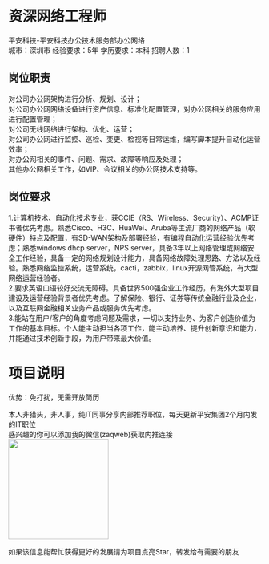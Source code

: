 # 资深网络工程师
平安科技-平安科技办公技术服务部办公网络  
城市：深圳市 经验要求：5年 学历要求：本科  招聘人数：1

## 岗位职责
对公司办公网架构进行分析、规划、设计；   
对公司办公网网络设备进行资产信息、标准化配置管理，对办公网相关的服务应用进行配置管理；   
对公司无线网络进行架构、优化、运营；   
对公司办公网进行监控、巡检、变更、检视等日常运维，编写脚本提升自动化运营效率；   
对办公网相关的事件、问题、需求、故障等响应及处理；   
其他办公网相关工作，如VIP、会议相关的办公网技术支持等。

## 岗位要求
1.计算机技术、自动化技术专业，获CCIE（RS、Wireless、Security）、ACMP证书者优先考虑。熟悉Cisco、H3C、HuaWei、Aruba等主流厂商的网络产品（软硬件）特点及配置，有SD-WAN架构及部署经验，有编程自动化运营经验优先考虑；熟悉windows dhcp server，NPS server，具备3年以上网络管理或网络安全工作经验，具备一定的网络规划设计能力，具备网络故障处理思路、方法以及经验。熟悉网络监控系统，运营系统，cacti，zabbix，linux开源网管系统，有大型网络运营经验者。   
2.要求英语口语较好交流无障碍。具备世界500强企业工作经历，有海外大型项目建设及运营经验背景者优先考虑。了解保险、银行、证券等传统金融行业及企业，以及互联网金融相关业务产品或服务优先考虑。   
3.能站在用户/客户的角度考虑问题及需求，一切以支持业务、为客户创造价值为工作的基本目标。个人能主动担当各项工作，能主动培养、提升创新意识和能力，并能通过技术创新手段，为用户带来最大价值。

# 项目说明

优势：免打扰，无需开放简历

本人非猎头，非人事，纯IT同事分享内部推荐职位，每天更新平安集团2个月内发的IT职位  
感兴趣的你可以添加我的微信(zaqweb)获取内推连接  
<img src="https://github.com/zaqweb/PA-IT-JOBS/blob/master/WechatICode.jpeg"  height="200" width="200">

如果该信息能帮忙获得更好的发展请为项目点亮Star，转发给有需要的朋友




